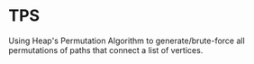 # TPS
Using Heap's Permutation Algorithm to generate/brute-force all permutations of paths that connect a list of vertices.
